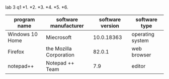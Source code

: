 lab 3 
q1
*1.
*2.
*3.
*4.
*5.
*6.

|program name|software manufacturer|software version|software type|
|------------|---------------------|----------------|-------------|
|Windows 10 Home|Miecrosoft        |10.0.18363      |operating system|
|Firefox     |the Mozilla Corporation|82.0.1        |web browser  |
|notepad++   |Notepad ++ Team      |7.9             |editor       |